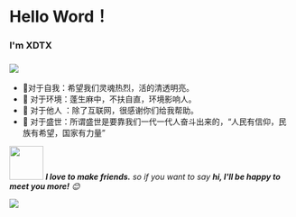 # Hello Word！

### I'm XDTX

### <a target="_blank" href="http://mail.qq.com/cgi-bin/qm_share?t=qm_mailme&email=2Lyst7a-oK29mKmp9ru3tQ" style="text-decoration:none;"><img src="http://rescdn.qqmail.com/zh_CN/htmledition/images/function/qm_open/ico_mailme_21.png"/></a>

- 🔭对于自我：希望我们灵魂热烈，活的清透明亮。
- 🙋 对于环境：蓬生麻中，不扶自直，环境影响人。
- 🌱 对于他人 ：除了互联网，很感谢你们给我帮助。
- 💬 对于盛世：所谓盛世是要靠我们一代一代人奋斗出来的，“人民有信仰，民族有希望，国家有力量”

<img src="https://media.giphy.com/media/LnQjpWaON8nhr21vNW/giphy.gif" width="60"> <em><b>I love to make friends.</b> so if you want to say <b>hi, I'll be happy to meet you more!</b> 😊</em>

![](https://github-readme-stats.vercel.app/api?username=gwaiting)
